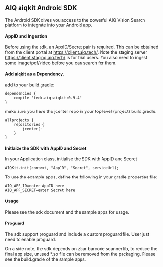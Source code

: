 AIQ aiqkit Android SDK
-----------------

The Android SDK gives you access to the powerful AIQ Vision Search platform to integrate into your Android app.

#### AppID and Ingestion

Before using the sdk, an AppID/Secret pair is required. This can be obtained from the client portal at https://client.aiq.tech/. Note the staging server https://client.staging.aiq.tech/ is for trial users. You also need to ingest some image/pdf/video before you can search for them.

#### Add aiqkit as a Dependency.

add to your build.gradle:

```
dependencies {
    compile 'tech.aiq:aiqkit:0.9.4'
}
```

make sure you have the jcenter repo in your top level (project) build.gradle:

```
allprojects {
    repositories {
        jcenter()
    }
}
```

#### Initlaize the SDK with AppID and Secret

In your Application class, initialise the SDK with AppID and Secret
 
```
AIQKit.init(context, "AppID", "Secret", serviceUrl);
```

To use the example apps, define the following in your gradle.properties file:

```
AIQ_APP_ID=enter AppID here
AIQ_APP_SECRET=enter Secret here
```

#### Usage

Please see the sdk document and the sample apps for usage.


#### Proguard

The sdk support proguard and include a custom proguard file. User just need to enable proguard.

On a side note, the sdk depends on zbar barcode scanner lib, to reduce the final app size, unused *.so file can be removed from the packaging. Please see the build.gradle of the sample apps. 
